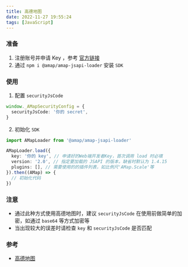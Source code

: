 ```yaml
---
title: 高德地图
date: 2022-11-27 19:55:24
tags: [JavaScript]
---
```


### 准备

1. 注册账号并申请 Key ，参考 [官方链接](https://lbs.amap.com/api/jsapi-v2/guide/abc/prepare)
2. 通过 `npm i @amap/amap-jsapi-loader` 安装 `SDK`

### 使用

1. 配置 `securityJsCode`

```ts
window._AMapSecurityConfig = {
  securityJsCode: '你的 secret',
}
```

2. 初始化 `SDK`

```ts
import AMapLoader from '@amap/amap-jsapi-loader'

AMapLoader.load({
  key: '你的 key', // 申请好的Web端开发者Key，首次调用 load 时必填
  version: '2.0', // 指定要加载的 JSAPI 的版本，缺省时默认为 1.4.15
  plugins: [], // 需要使用的的插件列表，如比例尺'AMap.Scale'等
}).then((AMap) => {
  // 初始化代码
})
```

### 注意

- 通过此种方式使用高德地图时，建议 `securityJsCode` 在使用前做简单的加密，如通过 `base64` 等方式加密等
- 当出现较大的误差时请检查 `key` 和 `securityJsCode` 是否匹配

### 参考

- [高德地图](https://lbs.amap.com/api/jsapi-v2/summary)
